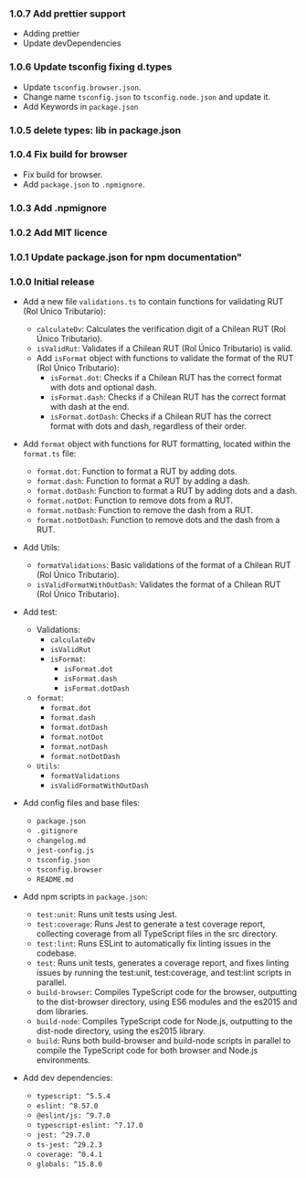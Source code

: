 ### 1.0.7 Add prettier support
- Adding prettier
- Update devDependencies

### 1.0.6 Update tsconfig fixing d.types
- Update `tsconfig.browser.json`.
- Change name `tsconfig.json` to `tsconfig.node.json` and update it.
- Add Keywords in `package.json`

### 1.0.5 delete types: lib in package.json

### 1.0.4 Fix build for browser
- Fix build for browser.
- Add `package.json` to `.npmignore`.

### 1.0.3 Add .npmignore

### 1.0.2 Add MIT licence

### 1.0.1 Update package.json for npm documentation"

### 1.0.0 Initial release
- Add a new file `validations.ts` to contain functions for validating RUT (Rol Único Tributario):
    - `calculateDv`: Calculates the verification digit of a Chilean RUT (Rol Único Tributario).
    - `isValidRut`: Validates if a Chilean RUT (Rol Único Tributario) is valid.
    - Add `isFormat` object with functions to validate the format of the RUT (Rol Único Tributario):
        - `isFormat.dot`: Checks if a Chilean RUT has the correct format with dots and optional dash.
        - `isFormat.dash`: Checks if a Chilean RUT has the correct format with dash at the end.
        - `isFormat.dotDash`: Checks if a Chilean RUT has the correct format with dots and dash, regardless of their order.

- Add `format` object with functions for RUT formatting, located within the `format.ts` file:
    - `format.dot`: Function to format a RUT by adding dots.
    - `format.dash`: Function to format a RUT by adding a dash.
    - `format.dotDash`: Function to format a RUT by adding dots and a dash.
    - `format.notDot`: Function to remove dots from a RUT.
    - `format.notDash`: Function to remove the dash from a RUT.
    - `format.notDotDash`: Function to remove dots and the dash from a RUT.
- Add Utils:
    - `formatValidations`: Basic validations of the format of a Chilean RUT (Rol Único Tributario).
    - `isValidFormatWithOutDash`: Validates the format of a Chilean RUT (Rol Único Tributario).
- Add test:
    - Validations:
        - `calculateDv`
        - `isValidRut`
        - `isFormat`:
            - `isFormat.dot`
            - `isFormat.dash`
            - `isFormat.dotDash`
    - `format`:
        - `format.dot`
        - `format.dash`
        - `format.dotDash`
        - `format.notDot`
        - `format.notDash`
        - `format.notDotDash`
    - `Utils`:
        - `formatValidations`
        - `isValidFormatWithOutDash`
- Add config files and base files:
    - `package.json`
    - `.gitignore`
    - `changelog.md`
    - `jest-config.js`
    - `tsconfig.json`
    - `tsconfig.browser`
    - `README.md`
- Add npm scripts in `package.json`:
    - `test:unit`: Runs unit tests using Jest.
    - `test:coverage`: Runs Jest to generate a test coverage report, collecting coverage from all TypeScript files in the src directory.
    - `test:lint`: Runs ESLint to automatically fix linting issues in the codebase.
    - `test`: Runs unit tests, generates a coverage report, and fixes linting issues by running the test:unit, test:coverage, and test:lint scripts in parallel.
    - `build-browser`: Compiles TypeScript code for the browser, outputting to the dist-browser directory, using ES6 modules and the es2015 and dom libraries.
    - `build-node`: Compiles TypeScript code for Node.js, outputting to the dist-node directory, using the es2015 library.
    - `build`: Runs both build-browser and build-node scripts in parallel to compile the TypeScript code for both browser and Node.js environments.
- Add dev dependencies:
    - `typescript: ^5.5.4`
    - `eslint: ^8.57.0`
    - `@eslint/js: ^9.7.0`
    - `typescript-eslint: ^7.17.0`
    - `jest: ^29.7.0`
    - `ts-jest: ^29.2.3`
    - `coverage: ^0.4.1`
    - `globals: ^15.8.0`